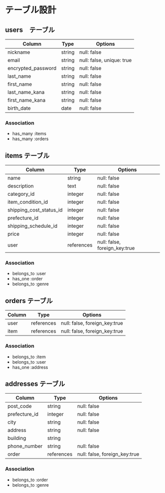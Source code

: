 # テーブル設計

## users　テーブル

| Column                | Type       | Options                   |
| --------------------- | ---------- | ------------------------- |
| nickname              | string     | null: false               |
| email                 | string     | null: false, unique: true |
| encrypted_password    | string     | null: false               |
| last_name             | string     | null: false               |
| first_name            | string     | null: false               |
| last_name_kana        | string     | null: false               |
| first_name_kana       | string     | null: false               |
| birth_date            | date       | null: false               |

### Association

- has_many :items
- has_many :orders


## items テーブル

| Column                  | Type       | Options                       |
| ----------------------- | ---------- | ----------------------------- |
| name                    | string     | null: false                   |
| description             | text       | null: false                   |
| category_id             | integer    | null: false                   |
| item_condition_id       | integer    | null: false                   |
| shipping_cost_status_id | integer    | null: false                   |
| prefecture_id           | integer    | null: false                   |
| shipping_schedule_id    | integer    | null: false                   |
| price                   | integer    | null: false                   |
| user                    | references | null: false, foreign_key:true |

### Association

- belongs_to :user
- has_one :order
- belongs_to :genre


##  orders テーブル

| Column                | Type       | Options                       |
| --------------------- | ---------- | ----------------------------- |
| user                  | references | null: false, foreign_key:true |
| item                  | references | null: false, foreign_key:true |

### Association

- belongs_to :item
- belongs_to :user
- has_one :address


##  addresses テーブル

| Column                | Type       | Options                       |
| --------------------- | ---------- | ----------------------------- |
| post_code             | string     | null: false                   |
| prefecture_id         | integer    | null: false                   |
| city                  | string     | null: false                   |
| address               | string     | null: false                   |
| building              | string     |                               |
| phone_number          | string     | null: false                   |
| order                 | references | null: false, foreign_key:true |

### Association

- belongs_to :order
- belongs_to :genre